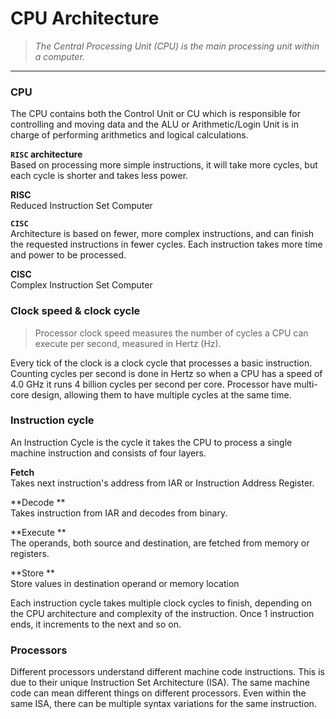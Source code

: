 # CPU Architecture

> *The Central Processing Unit (CPU) is the main processing unit within a computer.*

------

### CPU

The CPU contains both the Control Unit or CU which is responsible for controlling and moving data and the ALU or Arithmetic/Login Unit is in charge of performing arithmetics and logical calculations.

**`RISC` architecture**  
Based on processing more simple instructions, it will take more cycles, but each cycle is shorter and takes less power.

**RISC**  
Reduced Instruction Set Computer

**`CISC`**  
Architecture is based on fewer, more complex instructions, and can finish the requested instructions in fewer cycles. Each instruction takes more time and power to be processed.

**CISC**   
Complex Instruction Set Computer

### Clock speed & clock cycle

> Processor clock speed measures the number of cycles a CPU can execute per second, measured in Hertz (Hz).
>

Every tick of the clock is a clock cycle that processes a basic instruction. Counting cycles per second is done in Hertz so when a CPU has a speed of 4.0 GHz it runs 4 billion cycles per second per core. Processor have multi-core design, allowing them to have multiple cycles at the same time.

### Instruction cycle

An Instruction Cycle is the cycle it takes the CPU to process a single machine instruction and consists of four layers.

**Fetch**  
Takes next instruction's address from IAR or Instruction Address Register.

**Decode **  
Takes instruction from IAR and decodes from binary.

**Execute **  
The operands, both source and destination, are fetched from memory or registers.

**Store **  
Store values in destination operand or memory location

Each instruction cycle takes multiple clock cycles to finish, depending on the CPU architecture and complexity of the instruction. Once 1 instruction ends, it increments to the next and so on.

### Processors

Different processors understand different machine code instructions. This is due to their unique Instruction Set Architecture (ISA). The same machine code can mean different things on different processors. Even within the same ISA, there can be multiple syntax variations for the same instruction.

